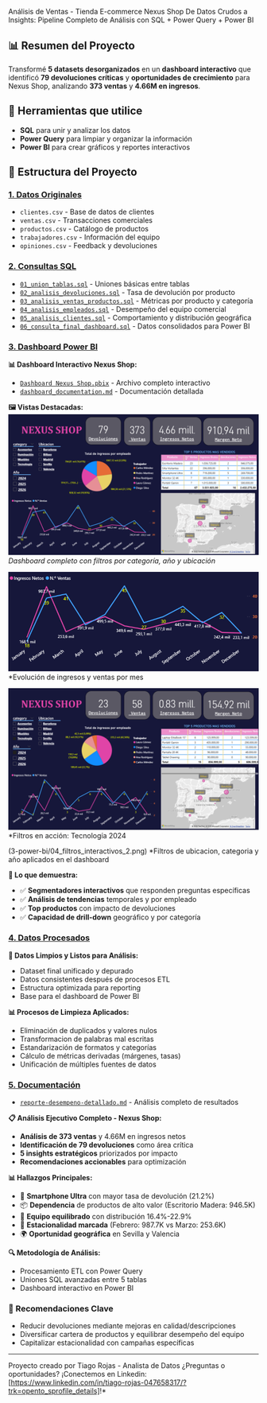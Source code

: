
Análisis de Ventas - Tienda E-commerce Nexus Shop
De Datos Crudos a Insights: Pipeline Completo de Análisis con SQL + Power Query + Power BI

## 📊 Resumen del Proyecto
Transformé **5 datasets desorganizados** en un **dashboard interactivo** que identificó **79 devoluciones críticas** y **oportunidades de crecimiento** para Nexus Shop, analizando **373 ventas** y **4.66M en ingresos**.


## 🔧 Herramientas que utilice
- **SQL** para unir y analizar los datos
- **Power Query** para limpiar y organizar la información  
- **Power BI** para crear gráficos y reportes interactivos

## 📁 Estructura del Proyecto

### [1. Datos Originales](https://github.com/tiagorojas7/Analisis-de-ventas-Tienda-Ecommerce-Nexus-Shop-/tree/main/%3A%201-datos-crudos)
- `clientes.csv` - Base de datos de clientes
- `ventas.csv` - Transacciones comerciales
- `productos.csv` - Catálogo de productos
- `trabajadores.csv` - Información del equipo
- `opiniones.csv` - Feedback y devoluciones

### [2. Consultas SQL](https://github.com/tiagorojas7/Analisis-de-ventas-Tienda-Ecommerce-Nexus-Shop-/tree/main/2-sql-queries)
- [`01_union_tablas.sql`](2-sql-queries/01_union_tablas.sql) - Uniones básicas entre tablas
- [`02_analisis_devoluciones.sql`](2-sql-queries/02_analisis_devoluciones.sql) - Tasa de devolución por producto
- [`03_analisis_ventas_productos.sql`](2-sql-queries/03_analisis_ventas_productos.sql) - Métricas por producto y categoría
- [`04_analisis_empleados.sql`](2-sql-queries/04_analisis_empleados.sql) - Desempeño del equipo comercial
- [`05_analisis_clientes.sql`](2-sql-queries/05_analisis_clientes.sql) - Comportamiento y distribución geográfica
- [`06_consulta_final_dashboard.sql`](2-sql-queries/06_consulta_final_dashboard.sql) - Datos consolidados para Power BI

### [3. Dashboard Power BI](https://github.com/tiagorojas7/Analisis-de-ventas-Tienda-Ecommerce-Nexus-Shop-/tree/main/3-power-bi)
**📊 Dashboard Interactivo Nexus Shop:**
- [`Dashboard Nexus Shop.pbix`](https://github.com/tiagorojas7/Analisis-de-ventas-Tienda-Ecommerce-Nexus-Shop-/blob/main/3-power-bi/Dashboard%20Nexus%20Shop.pbix) - Archivo completo interactivo
- [`dashboard_documentation.md`](https://github.com/tiagorojas7/Analisis-de-ventas-Tienda-Ecommerce-Nexus-Shop-/blob/main/3-power-bi/dashboard_documentation.md) - Documentación detallada

**🖼️ Vistas Destacadas:**
![Vista General](3-power-bi/01_dashboard_completo.png)
*Dashboard completo con filtros por categoría, año y ubicación*

![Tendencias Mensuales](3-power-bi/02_tendencias_mensuales.png)  
*Evolución de ingresos y ventas por mes 

![Análisis Específico](3-power-bi/04_filtros_interactivos.png)
*Filtros en acción: Tecnología 2024 

(3-power-bi/04_filtros_interactivos_2.png)
*Filtros de ubicacion, categoria y año aplicados en el dashboard 

**🔧 Lo que demuestra:**
- ✅ **Segmentadores interactivos** que responden preguntas específicas
- ✅ **Análisis de tendencias** temporales y por empleado
- ✅ **Top productos** con impacto de devoluciones
- ✅ **Capacidad de drill-down** geográfico y por categoría

### [4. Datos Procesados](https://github.com/tiagorojas7/Analisis-de-ventas-Tienda-Ecommerce-Nexus-Shop-/tree/main/4_datos_procesados)

**🧹 Datos Limpios y Listos para Análisis:**
- Dataset final unificado y depurado
- Datos consistentes después de procesos ETL
- Estructura optimizada para reporting
- Base para el dashboard de Power BI

**📊 Procesos de Limpieza Aplicados:**
- Eliminación de duplicados y valores nulos
- Transformacion de palabras mal escritas
- Estandarización de formatos y categorías
- Cálculo de métricas derivadas (márgenes, tasas)
- Unificación de múltiples fuentes de datos

### [5. Documentación](https://github.com/tiagorojas7/Analisis-de-ventas-Tienda-Ecommerce-Nexus-Shop-/blob/main/Reporte/reporte-desempeno-detallado.md)
- [`reporte-desempeno-detallado.md`](5-documentacion/reporte-desempeno-detallado.md) - Análisis completo de resultados

**📋 Análisis Ejecutivo Completo - Nexus Shop:**

- **Análisis de 373 ventas** y 4.66M en ingresos netos
- **Identificación de 79 devoluciones** como área crítica
- **5 insights estratégicos** priorizados por impacto
- **Recomendaciones accionables** para optimización

**📊 Hallazgos Principales:**
- 🚨 **Smartphone Ultra** con mayor tasa de devolución (21.2%)
- 📦 **Dependencia** de productos de alto valor (Escritorio Madera: 946.5K)
- 👥 **Equipo equilibrado** con distribución 16.4%-22.9%
- 📅 **Estacionalidad marcada** (Febrero: 987.7K vs Marzo: 253.6K)
- 🌍 **Oportunidad geográfica** en Sevilla y Valencia

**🔍 Metodología de Análisis:**
- Procesamiento ETL con Power Query
- Uniones SQL avanzadas entre 5 tablas
- Dashboard interactivo en Power BI

### 🚀 Recomendaciones Clave
- Reducir devoluciones mediante mejoras en calidad/descripciones
- Diversificar cartera de productos y equilibrar desempeño del equipo
- Capitalizar estacionalidad con campañas específicas

---
Proyecto creado por Tiago Rojas - Analista de Datos
¿Preguntas o oportunidades? ¡Conectemos en Linkedin:[https://www.linkedin.com/in/tiago-rojas-047658317/?trk=opento_sprofile_details]!*
